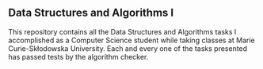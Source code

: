 ## Data Structures and Algorithms I
This repository contains all the Data Structures and Algorithms tasks I accomplished as a Computer Science student while taking classes at Marie Curie-Skłodowska University.
Each and every one of the tasks presented has passed tests by the algorithm checker.
